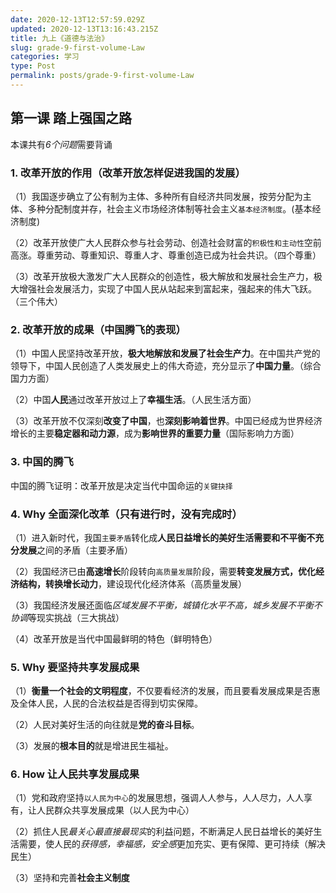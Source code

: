 ```yaml
---
date: 2020-12-13T12:57:59.029Z
updated: 2020-12-13T13:16:43.215Z
title: 九上《道德与法治》
slug: grade-9-first-volume-Law
categories: 学习
type: Post
permalink: posts/grade-9-first-volume-Law
---
```



## 第一课	踏上强国之路

本课共有*6个问题*需要背诵

### 1. 改革开放的作用（改革开放怎样促进我国的发展）

（1）我国逐步确立了公有制为主体、多种所有自经济共同发展，按劳分配为主体、多种分配制度并存，社会主义市场经济体制等社会主义`基本经济制度`。(基本经济制度)

（2）改革开放使广大人民群众参与社会劳动、创造社会财富的`积极性和主动性`空前高涨。尊重劳动、尊重知识、尊重人才、尊重创造已成为社会共识。（四个尊重）

（3）改革开放极大激发广大人民群众的创造性，极大解放和发展社会生产力，极大增强社会发展活力，实现了中国人民从站起来到富起来，强起来的伟大飞跃。（三个伟大）

### 2. 改革开放的成果（中国腾飞的表现）

（1）中国人民坚持改革开放，**极大地解放和发展了社会生产力**。在中国共产党的领导下，中国人民创造了人类发展史上的伟大奇迹，充分显示了**中国力量**。（综合国力方面）

（2）中国**人民**通过改革开放过上了**幸福生活**。（人民生活方面）

（3）改革开放不仅深刻**改变了中国**，也**深刻影响着世界**。中国已经成为世界经济增长的主要**稳定器和动力源**，成为**影响世界的重要力量**（国际影响力方面）

### 3. 中国的腾飞

中国的腾飞证明：改革开放是决定当代中国命运的`关键抉择`

### 4. Why 全面深化改革（只有进行时，没有完成时）

（1）进入新时代，我国`主要矛盾`转化成**人民日益增长的美好生活需要和不平衡不充分发展**之间的矛盾（主要矛盾）

（2）我国经济已由**高速增长**阶段转向`高质量发展`阶段，需要**转变发展方式，优化经济结构，转换增长动力**，建设现代化经济体系（高质量发展）

（3）我国经济发展还面临*区域发展不平衡，城镇化水平不高，城乡发展不平衡不协调*等现实挑战（三大挑战）

（4）改革开放是当代中国最鲜明的特色（鲜明特色）

### 5. Why 要坚持共享发展成果

（1）**衡量一个社会的文明程度**，不仅要看经济的发展，而且要看发展成果是否惠及全体人民，人民的合法权益是否得到切实保障。

（2）人民对美好生活的向往就是**党的奋斗目标**。

（3）发展的**根本目的**就是增进民生福祉。

### 6. How 让人民共享发展成果

（1）党和政府坚持`以人民为中心`的发展思想，强调人人参与，人人尽力，人人享有，让人民群众共享发展成果（以人民为中心）

（2）抓住人民*最关心最直接最现实*的利益问题，不断满足人民日益增长的美好生活需要，使人民的*获得感，幸福感，安全感*更加充实、更有保障、更可持续（解决民生）

（3）坚持和完善**社会主义制度**